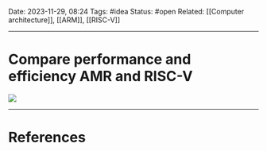Date: 2023-11-29, 08:24
Tags: #idea
Status: #open
Related: [[Computer architecture]], [[ARM]], [[RISC-V]]

---
# Compare performance and efficiency AMR and RISC-V

![](https://www.youtube.com/watch?v=hdnONr-cXds)





---
# References
